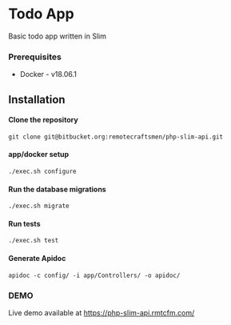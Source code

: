 # Todo App 
Basic todo app written in Slim

### Prerequisites
* Docker - v18.06.1

## Installation

#### Clone the repository
`git clone git@bitbucket.org:remotecraftsmen/php-slim-api.git`

#### app/docker setup
`./exec.sh configure`

#### Run the database migrations
`./exec.sh migrate`

#### Run tests
`./exec.sh test`

#### Generate Apidoc
`apidoc -c config/ -i app/Controllers/ -o apidoc/`

### DEMO
Live demo available at https://php-slim-api.rmtcfm.com/
